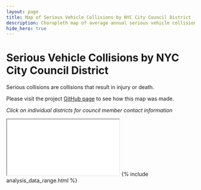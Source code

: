 ```yaml
---
layout: page
title: Map of Serious Vehicle Collisions by NYC City Council District
description: Choropleth map of average annual serious vehicle collisions (causing injuries or deaths) by NYC City Council District
hide_hero: true
---
```

# Serious Vehicle Collisions by NYC City Council District
Serious collisions are collisions that result in injury or death. 

Please visit the project [GitHub page](https://github.com/ray310/NYC-Vehicle-Collisions) to see how this map was made.

_Click on individual districts for council member contact information_
<iframe src="district_serious_map.html" title="Choropleth map of serious collisions by NYC City Council District"></iframe>
{% include analysis_data_range.html %}
